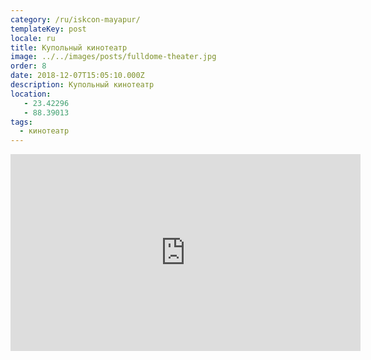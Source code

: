 ```yaml
---
category: /ru/iskcon-mayapur/
templateKey: post
locale: ru
title: Купольный кинотеатр
image: ../../images/posts/fulldome-theater.jpg
order: 8
date: 2018-12-07T15:05:10.000Z
description: Купольный кинотеатр
location:
   - 23.42296
   - 88.39013
tags:
  - кинотеатр
---
```

<tbd locale="ru" url="mailto:haribol@mayapur.live"></tbd>

<iframe width="560" height="315" src="https://www.youtube.com/embed/VysTLxymWRE" frameborder="0" allow="accelerometer; autoplay; encrypted-media; gyroscope; picture-in-picture" allowfullscreen></iframe>
